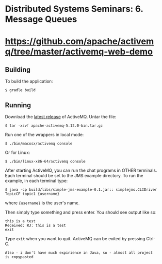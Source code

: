 Distributed Systems Seminars: 6. Message Queues 
=====================================
https://github.com/apache/activemq/tree/master/activemq-web-demo
=====================================

Building
--------
To build the application:

    $ gradle build

Running
-------
Download the [latest release](http://activemq.apache.org/activemq-5120-release.html) of ActiveMQ.  Untar the file:

    $ tar -xzvf apache-activemq-5.12.0-bin.tar.gz

Run one of the wrappers in local mode:

    $ ./bin/macosx/activemq console

Or for Linux:

    $ ./bin/linux-x86-64/activemq console

After starting ActiveMQ, you can run the chat programs in OTHER terminals.  Each terminal should be set to the JMS example directory.  To run the example, in each terminal type:

    $ java -cp build/libs/simple-jms-example-0.1.jar:: simplejms.CLIDriver TopicCF topic1 {username}

where `{username}` is the user's name.

Then simply type something and press enter.  You should see output like so:

    this is a test
    Received: RJ: this is a test
    exit

Type `exit` when you want to quit.  ActiveMQ can be exited by pressing Ctrl-C.










    Also - i don't have much expirience in Java, so - almost all project is copypasted
